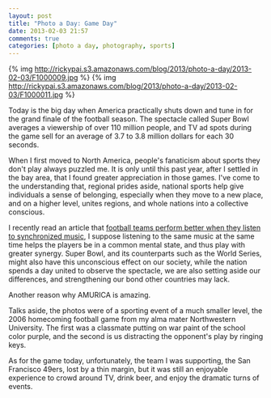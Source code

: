 ```yaml
---
layout: post
title: "Photo a Day: Game Day"
date: 2013-02-03 21:57
comments: true
categories: [photo a day, photography, sports]
---
```


{% img http://rickypai.s3.amazonaws.com/blog/2013/photo-a-day/2013-02-03/F1000009.jpg %}
{% img http://rickypai.s3.amazonaws.com/blog/2013/photo-a-day/2013-02-03/F1000011.jpg %}

Today is the big day when America practically shuts down and tune in for the grand finale of the football season. The spectacle called Super Bowl averages a viewership of over 110 million people, and TV ad spots during the game sell for an average of 3.7 to 3.8 million dollars for each 30 seconds.

When I first moved to North America, people's fanaticism about sports they don't play always puzzled me. It is only until this past year, after I settled in the bay area, that I found greater appreciation in those games. I've come to the understanding that, regional prides aside, national sports help give individuals a sense of belonging, especially when they move to a new place, and on a higher level, unites regions, and whole nations into a collective conscious.

I recently read an article that [football teams perform better when they listen to synchronized music](http://www.footytube.com/news/guardian/can-music-help-footballers-play-better-L21919?ref=hp_newsfeed), I suppose listening to the same music at the same time helps the players be in a common mental state, and thus play with greater synergy. Super Bowl, and its counterparts such as the World Series, might also have this unconscious effect on our society, while the nation spends a day united to observe the spectacle, we are also setting aside our differences, and strengthening our bond other countries may lack.

Another reason why AMURICA is amazing.

Talks aside, the photos were of a sporting event of a much smaller level, the 2006 homecoming football game from my alma mater Northwestern University. The first was a classmate putting on war paint of the school color purple, and the second is us distracting the opponent's play by ringing keys.

As for the game today, unfortunately, the team I was supporting, the San Francisco 49ers, lost by a thin margin, but it was still an enjoyable experience to crowd around TV, drink beer, and enjoy the dramatic turns of events.